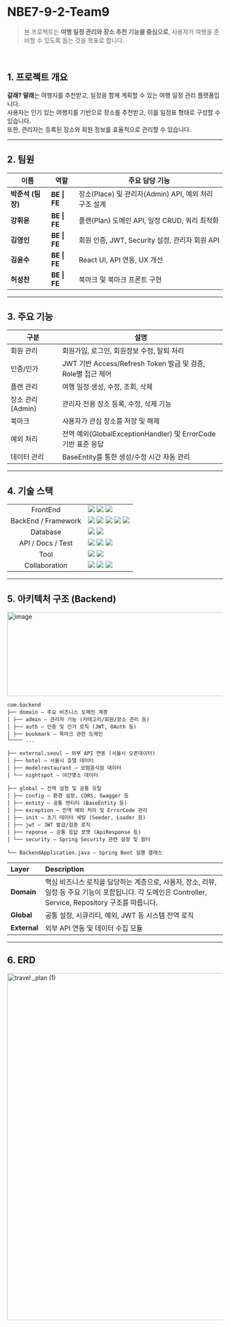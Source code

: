 # NBE7-9-2-Team9
> 본 프로젝트는 **여행 일정 관리와 장소 추천 기능을 중심으로**, 사용자가 여행을 준비할 수 있도록 돕는 것을 목표로 합니다.

</br>

## 1. 프로젝트 개요
**갈래? 말래**는 여행지를 추천받고, 일정을 함께 계획할 수 있는 여행 일정 관리 플랫폼입니다.  
사용자는 인기 있는 여행지를 기반으로 장소를 추천받고, 이를 일정표 형태로 구성할 수 있습니다.  
또한, 관리자는 등록된 장소와 회원 정보를 효율적으로 관리할 수 있습니다.
<br>

---

## 2. 팀원

| 이름 | 역할 | 주요 담당 기능 |
|------|------|----------------|
| **박준석 (팀장)** | **BE \| FE** | 장소(Place) 및 관리자(Admin) API, 예외 처리 구조 설계 |
| **강휘윤** | **BE \| FE** | 플랜(Plan) 도메인 API, 일정 CRUD, 쿼리 최적화 |
| **김영인** | **BE \| FE** | 회원 인증, JWT, Security 설정, 관리자 회원 API |
| **김윤수** | **BE \| FE** | React UI, API 연동, UX 개선 |
| **허성찬** | **BE \| FE** | 북마크 및 북마크 프론트 구현 |


---

## 3. 주요 기능

| 구분 | 설명 |
|------|------|
| 회원 관리 | 회원가입, 로그인, 회원정보 수정, 탈퇴 처리 |
| 인증/인가 | JWT 기반 Access/Refresh Token 발급 및 검증, Role별 접근 제어 |
| 플랜 관리 | 여행 일정 생성, 수정, 조회, 삭제 |
| 장소 관리 (Admin) | 관리자 전용 장소 등록, 수정, 삭제 기능 |
| 북마크 | 사용자가 관심 장소를 저장 및 해제 |
| 예외 처리 | 전역 예외(GlobalExceptionHandler) 및 ErrorCode 기반 표준 응답 |
| 데이터 관리 | BaseEntity를 통한 생성/수정 시간 자동 관리 |

---

## 4. 기술 스택

<div>
    <table>
        <tr>
            <td colspan="2" align="center">
               FrontEnd
            </td>
            <td colspan="4">
                <img src="https://img.shields.io/badge/HTML5-%23E34F26.svg?style=for-the-badge&logo=html5&logoColor=white">
                <img src="https://img.shields.io/badge/JavaScript-%23323330.svg?style=for-the-badge&logo=javascript&logoColor=%23F7DF1E">
                <img src="https://img.shields.io/badge/React-61DAFB?style=for-the-badge&logo=react&logoColor=black">
            </td>
        </tr>
        <tr>
            <td colspan="2" align="center">
                BackEnd / Framework
            </td>
            <td colspan="4">
                <img src="https://img.shields.io/badge/Spring Boot-6DB33F?style=for-the-badge&logo=springboot&logoColor=white">
                <img src="https://img.shields.io/badge/Spring Security-6DB33F?style=for-the-badge&logo=springsecurity&logoColor=white">
                <img src="https://img.shields.io/badge/JPA-59666C?style=for-the-badge&logo=hibernate&logoColor=white">
                <img src="https://img.shields.io/badge/JWT-000000?style=for-the-badge&logo=jsonwebtokens&logoColor=white">
                <img src="https://img.shields.io/badge/Cookie Auth-555555?style=for-the-badge">
            </td>
        </tr>
        <tr>
            <td colspan="2" align="center">
                Database
            </td>
            <td colspan="4">
                <img src="https://img.shields.io/badge/H2 Database-0078D6?style=for-the-badge&logo=h2&logoColor=white">
                <img src="https://img.shields.io/badge/MySQL-4479A1?style=for-the-badge&logo=MySQL&logoColor=white">
            </td>
        </tr>
        <tr>
            <td colspan="2" align="center">
                API / Docs / Test
            </td>
            <td colspan="4">
                <img src="https://img.shields.io/badge/Swagger-85EA2D?style=for-the-badge&logo=swagger&logoColor=black">
                <img src="https://img.shields.io/badge/Postman-FF6C37?style=for-the-badge&logo=postman&logoColor=white">
                <img src="https://img.shields.io/badge/REST API-005571?style=for-the-badge">
            </td>
        </tr>
        <tr>
            <td colspan="2" align="center">
                Tool
            </td>
            <td colspan="4">
                <img src="https://img.shields.io/badge/IntelliJ IDEA-000000?style=for-the-badge&logo=intellijidea&logoColor=white">
                <img src="https://img.shields.io/badge/Gradle-02303A?style=for-the-badge&logo=gradle&logoColor=white">
            </td>
        </tr>
        <tr>
            <td colspan="2" align="center">
                Collaboration
            </td>
            <td colspan="4">
                <img src="https://img.shields.io/badge/GitHub-181717?style=for-the-badge&logo=GitHub&logoColor=white"/>
                <img src="https://img.shields.io/badge/Notion-000000?style=for-the-badge&logo=Notion&logoColor=white">
                <img src="https://img.shields.io/badge/Slack-4A154B?style=for-the-badge&logo=slack&logoColor=white">
            </td>
        </tr>
    </table>
</div>



---

## 5. 아키텍처 구조 (Backend)
<img width="610" height="196" alt="image" src="https://github.com/user-attachments/assets/084e2566-336b-4de8-97ff-50f3f3019b1f" />


```
com.backend
├── domain — 주요 비즈니스 도메인 계층
│ ├── admin — 관리자 기능 (카테고리/회원/장소 관리 등)
│ ├── auth — 인증 및 인가 로직 (JWT, OAuth 등)
│ ├── bookmark — 북마크 관련 도메인
└──── ...

├── external.seoul — 외부 API 연동 (서울시 오픈데이터)
│ ├── hotel — 서울시 호텔 데이터
│ ├── modelrestaurant — 모범음식점 데이터
│ └── nightspot — 야간명소 데이터

├── global — 전역 설정 및 공통 유틸
│ ├── config — 환경 설정, CORS, Swagger 등
│ ├── entity — 공통 엔티티 (BaseEntity 등)
│ ├── exception — 전역 예외 처리 및 ErrorCode 관리
│ ├── init — 초기 데이터 세팅 (Seeder, Loader 등)
│ ├── jwt — JWT 발급/검증 로직
│ ├── reponse — 공통 응답 포맷 (ApiResponse 등)
│ └── security — Spring Security 관련 설정 및 필터

└── BackendApplication.java — Spring Boot 실행 클래스
```

| Layer | Description |
|:------|:-------------|
| **Domain** | 핵심 비즈니스 로직을 담당하는 계층으로, 사용자, 장소, 리뷰, 일정 등 주요 기능이 포함됩니다. 각 도메인은 Controller, Service, Repository 구조를 따릅니다. |
| **Global** | 공통 설정, 시큐리티, 예외, JWT 등 시스템 전역 로직 |
| **External** | 외부 API 연동 및 데이터 수집 모듈 |

---


## 6. ERD
<img width="1252" height="810" alt="travel _plan (1)" src="https://github.com/user-attachments/assets/7ae0463e-07b3-405e-9b32-a7cd51c884f8" />

